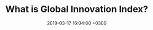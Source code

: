 ---
layout: post
title:  What is Global Innovation Index?
date:   2018-03-17 16:04:00 +0300
image:  gii-banner.png
tags:   Data Visualization
involvement: I worked on a team of 3 developers/designers to build this data viz for the course INFO 3300 Data-Driven Web Applications
tools: Sketch, d3.js
challenge: We aimed to create three **static** data visualizations that communicated the relationship between political regime and a nation's capacity for innovation. 
outcome: View the final project <a href="GII/GIIDataViz-index.html">here</a>.
description: I worked on a team of 3 developers/designers to build this data viz for the course INFO 3300 Data-Driven Web Applications. We aimed to create three static data visualizations that communicated the relationship between political regime and a nation's capacity for innovation. 
---